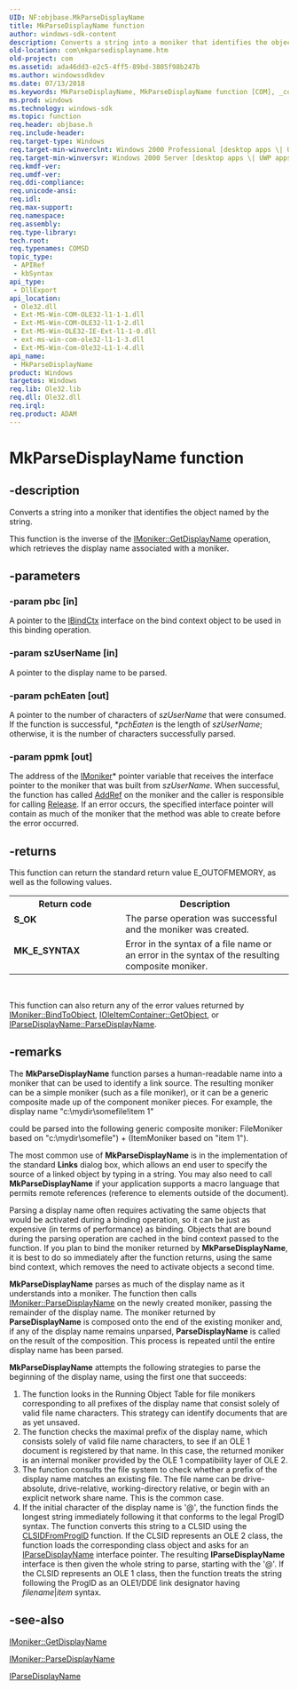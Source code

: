 ```yaml
---
UID: NF:objbase.MkParseDisplayName
title: MkParseDisplayName function
author: windows-sdk-content
description: Converts a string into a moniker that identifies the object named by the string.
old-location: com\mkparsedisplayname.htm
old-project: com
ms.assetid: ada46dd3-e2c5-4ff5-89bd-3805f98b247b
ms.author: windowssdkdev
ms.date: 07/13/2018
ms.keywords: MkParseDisplayName, MkParseDisplayName function [COM], _com_MkParseDisplayName, com.mkparsedisplayname, objbase/MkParseDisplayName
ms.prod: windows
ms.technology: windows-sdk
ms.topic: function
req.header: objbase.h
req.include-header: 
req.target-type: Windows
req.target-min-winverclnt: Windows 2000 Professional [desktop apps \| UWP apps]
req.target-min-winversvr: Windows 2000 Server [desktop apps \| UWP apps]
req.kmdf-ver: 
req.umdf-ver: 
req.ddi-compliance: 
req.unicode-ansi: 
req.idl: 
req.max-support: 
req.namespace: 
req.assembly: 
req.type-library: 
tech.root: 
req.typenames: COMSD
topic_type:
 - APIRef
 - kbSyntax
api_type:
 - DllExport
api_location:
 - Ole32.dll
 - Ext-MS-Win-COM-OLE32-l1-1-1.dll
 - Ext-MS-Win-COM-OLE32-l1-1-2.dll
 - Ext-MS-Win-OLE32-IE-Ext-l1-1-0.dll
 - ext-ms-win-com-ole32-l1-1-3.dll
 - Ext-MS-Win-Com-Ole32-L1-1-4.dll
api_name:
 - MkParseDisplayName
product: Windows
targetos: Windows
req.lib: Ole32.lib
req.dll: Ole32.dll
req.irql: 
req.product: ADAM
---
```


# MkParseDisplayName function


## -description


Converts a string into a moniker that identifies the object named by the string.

This function is the inverse of the <a href="https://msdn.microsoft.com/424036c9-c097-4507-b562-4a01f9199b1f">IMoniker::GetDisplayName</a> operation, which retrieves the display name associated with a moniker.



## -parameters




### -param pbc [in]

A pointer to the <a href="https://msdn.microsoft.com/e4c8abb5-0c89-44dd-8d95-efbfcc999b46">IBindCtx</a> interface on the bind context object to be used in this binding operation.


### -param szUserName [in]

A pointer to the display name to be parsed.


### -param pchEaten [out]

A pointer to the number of characters of <i>szUserName</i> that were consumed. If the function is successful, *<i>pchEaten</i> is the length of <i>szUserName</i>; otherwise, it is the number of characters successfully parsed.


### -param ppmk [out]

The address of the <a href="https://msdn.microsoft.com/17f4c1df-7a9c-42ef-a888-70cd8d85f070">IMoniker</a>* pointer variable that receives the interface pointer to the moniker that was built from <i>szUserName</i>. When successful, the function has called <a href="https://msdn.microsoft.com/b4316efd-73d4-4995-b898-8025a316ba63">AddRef</a> on the moniker and the caller is responsible for calling <a href="https://msdn.microsoft.com/4b494c6f-f0ee-4c35-ae45-ed956f40dc7a">Release</a>. If an error occurs, the specified interface pointer will contain as much of the moniker that the method was able to create before the error occurred.


## -returns



This function can return the standard return value E_OUTOFMEMORY, as well as the following values.

<table>
<tr>
<th>Return code</th>
<th>Description</th>
</tr>
<tr>
<td width="40%">
<dl>
<dt><b>S_OK</b></dt>
</dl>
</td>
<td width="60%">
The parse operation was successful and the moniker was created.

</td>
</tr>
<tr>
<td width="40%">
<dl>
<dt><b>MK_E_SYNTAX</b></dt>
</dl>
</td>
<td width="60%">
Error in the syntax of a file name or an error in the syntax of the resulting composite moniker.

</td>
</tr>
</table>
 

This function can also return any of the error values returned by <a href="https://msdn.microsoft.com/b5ce39ff-3387-4f72-9aea-5a26eed3810c">IMoniker::BindToObject</a>, <a href="https://msdn.microsoft.com/08569037-7ecd-4e63-9f94-c2552c327800">IOleItemContainer::GetObject</a>, or <a href="https://msdn.microsoft.com/bf18320c-1ff3-4280-bd67-70f6c2998285">IParseDisplayName::ParseDisplayName</a>.





## -remarks



The <b>MkParseDisplayName</b> function parses a human-readable name into a moniker that can be used to identify a link source. The resulting moniker can be a simple moniker (such as a file moniker), or it can be a generic composite made up of the component moniker pieces. For example, the display name "c:\mydir\somefile!item 1" 

could be parsed into the following generic composite moniker: FileMoniker based on "c:\mydir\somefile") + (ItemMoniker based on "item 1").

The most common use of <b>MkParseDisplayName</b> is in the implementation of the standard <b>Links</b> dialog box, which allows an end user to specify the source of a linked object by typing in a string. You may also need to call <b>MkParseDisplayName</b> if your application supports a macro language that permits remote references (reference to elements outside of the document). 



Parsing a display name often requires activating the same objects that would be activated during a binding operation, so it can be just as expensive (in terms of performance) as binding. Objects that are bound during the parsing operation are cached in the bind context passed to the function. If you plan to bind the moniker returned by <b>MkParseDisplayName</b>, it is best to do so immediately after the function returns, using the same bind context, which removes the need to activate objects a second time.

<b>MkParseDisplayName</b> parses as much of the display name as it understands into a moniker. The function then calls <a href="https://msdn.microsoft.com/6a5a1f14-f14f-404b-90d8-0afceafc087c">IMoniker::ParseDisplayName</a> on the newly created moniker, passing the remainder of the display name. The moniker returned by <b>ParseDisplayName</b> is composed onto the end of the existing moniker and, if any of the display name remains unparsed, <b>ParseDisplayName</b> is called on the result of the composition. This process is repeated until the entire display name has been parsed.

<b>MkParseDisplayName</b> attempts the following strategies to parse the beginning of the display name, using the first one that succeeds:

<ol>
<li>
The function looks in the Running Object Table for file monikers corresponding to all prefixes of the display name that consist solely of valid file name characters. This strategy can identify documents that are as yet unsaved.

</li>
<li>
The function checks the maximal prefix of the display name, which consists solely of valid file name characters, to see if an OLE 1 document is registered by that name. In this case, the returned moniker is an internal moniker provided by the OLE 1 compatibility layer of OLE 2.

</li>
<li>
The function consults the file system to check whether a prefix of the display name matches an existing file. The file name can be drive-absolute, drive-relative, working-directory relative, or begin with an explicit network share name. This is the common case.

</li>
<li>
If the initial character of the display name is '@', the function finds the longest string immediately following it  that conforms to the legal ProgID syntax. The function converts this string to a CLSID using the <a href="https://msdn.microsoft.com/89fb20af-65bf-4ed4-9f71-eb707ee8eb09">CLSIDFromProgID</a> function. If the CLSID represents an OLE 2 class, the function loads the corresponding class object and asks for an <a href="https://msdn.microsoft.com/37844d9b-35ce-4d30-8a58-dac4c671896f">IParseDisplayName</a> interface pointer. The resulting <b>IParseDisplayName</b> interface is then given the whole string to parse, starting with the '@'. If the CLSID represents an OLE 1 class, then the function treats the string following the ProgID as an OLE1/DDE link designator having <i>filename</i>|<i>item</i> syntax.

</li>
</ol>



## -see-also




<a href="https://msdn.microsoft.com/424036c9-c097-4507-b562-4a01f9199b1f">IMoniker::GetDisplayName</a>



<a href="https://msdn.microsoft.com/6a5a1f14-f14f-404b-90d8-0afceafc087c">IMoniker::ParseDisplayName</a>



<a href="https://msdn.microsoft.com/37844d9b-35ce-4d30-8a58-dac4c671896f">IParseDisplayName</a>
 

 

